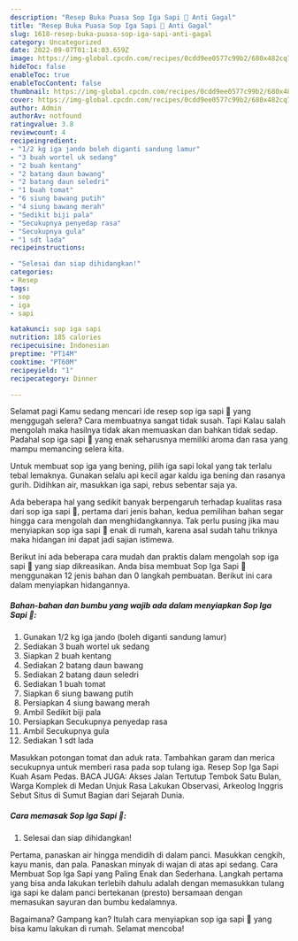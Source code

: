 ```yaml
---
description: "Resep Buka Puasa Sop Iga Sapi 🐄 Anti Gagal"
title: "Resep Buka Puasa Sop Iga Sapi 🐄 Anti Gagal"
slug: 1618-resep-buka-puasa-sop-iga-sapi-anti-gagal
category: Uncategorized
date: 2022-09-07T01:14:03.659Z
image: https://img-global.cpcdn.com/recipes/0cdd9ee0577c99b2/680x482cq70/sop-iga-sapi-foto-resep-utama.jpg
hideToc: false
enableToc: true
enableTocContent: false
thumbnail: https://img-global.cpcdn.com/recipes/0cdd9ee0577c99b2/680x482cq70/sop-iga-sapi-foto-resep-utama.jpg
cover: https://img-global.cpcdn.com/recipes/0cdd9ee0577c99b2/680x482cq70/sop-iga-sapi-foto-resep-utama.jpg
author: Admin
authorAv: notfound
ratingvalue: 3.8
reviewcount: 4
recipeingredient:
- "1/2 kg iga jando boleh diganti sandung lamur"
- "3 buah wortel uk sedang"
- "2 buah kentang"
- "2 batang daun bawang"
- "2 batang daun seledri"
- "1 buah tomat"
- "6 siung bawang putih"
- "4 siung bawang merah"
- "Sedikit biji pala"
- "Secukupnya penyedap rasa"
- "Secukupnya gula"
- "1 sdt lada"
recipeinstructions:

- "Selesai dan siap dihidangkan!"
categories:
- Resep
tags:
- sop
- iga
- sapi

katakunci: sop iga sapi 
nutrition: 185 calories
recipecuisine: Indonesian
preptime: "PT14M"
cooktime: "PT60M"
recipeyield: "1"
recipecategory: Dinner

---
```



Selamat pagi Kamu sedang mencari ide resep sop iga sapi 🐄 yang menggugah selera? Cara membuatnya sangat tidak susah. Tapi Kalau salah mengolah maka hasilnya tidak akan memuaskan dan bahkan tidak sedap. Padahal sop iga sapi 🐄 yang enak seharusnya memiliki aroma dan rasa yang mampu memancing selera kita.


Untuk membuat sop iga yang bening, pilih iga sapi lokal yang tak terlalu tebal lemaknya. Gunakan selalu api kecil agar kaldu iga bening dan rasanya gurih. Didihkan air, masukkan iga sapi, rebus sebentar saja ya.

Ada beberapa hal yang sedikit banyak berpengaruh terhadap kualitas rasa dari sop iga sapi 🐄, pertama dari jenis bahan, kedua pemilihan bahan segar hingga cara mengolah dan menghidangkannya. Tak perlu pusing jika mau menyiapkan sop iga sapi 🐄 enak di rumah, karena asal sudah tahu triknya maka hidangan ini dapat jadi sajian istimewa.


Berikut ini ada beberapa cara mudah dan praktis dalam mengolah sop iga sapi 🐄 yang siap dikreasikan. Anda bisa membuat Sop Iga Sapi 🐄 menggunakan 12 jenis bahan dan 0 langkah pembuatan. Berikut ini cara dalam menyiapkan hidangannya.

<!--inarticleads1-->

##### Bahan-bahan dan bumbu yang wajib ada dalam menyiapkan Sop Iga Sapi 🐄:

1. Gunakan 1/2 kg iga jando (boleh diganti sandung lamur)
1. Sediakan 3 buah wortel uk sedang
1. Siapkan 2 buah kentang
1. Sediakan 2 batang daun bawang
1. Sediakan 2 batang daun seledri
1. Sediakan 1 buah tomat
1. Siapkan 6 siung bawang putih
1. Persiapkan 4 siung bawang merah
1. Ambil Sedikit biji pala
1. Persiapkan Secukupnya penyedap rasa
1. Ambil Secukupnya gula
1. Sediakan 1 sdt lada


Masukkan potongan tomat dan aduk rata. Tambahkan garam dan merica secukupnya untuk memberi rasa pada sop tulang iga. Resep Sop Iga Sapi Kuah Asam Pedas. BACA JUGA: Akses Jalan Tertutup Tembok Satu Bulan, Warga Komplek di Medan Unjuk Rasa Lakukan Observasi, Arkeolog Inggris Sebut Situs di Sumut Bagian dari Sejarah Dunia. 

<!--inarticleads2-->

##### Cara memasak Sop Iga Sapi 🐄:


1. Selesai dan siap dihidangkan!

Pertama, panaskan air hingga mendidih di dalam panci. Masukkan cengkih, kayu manis, dan pala. Panaskan minyak di wajan di atas api sedang. Cara Membuat Sop Iga Sapi yang Paling Enak dan Sederhana. Langkah pertama yang bisa anda lakukan terlebih dahulu adalah dengan memasukkan tulang iga sapi ke dalam panci bertekanan (presto) bersamaan dengan memasukan sayuran dan bumbu kedalamnya. 

Bagaimana? Gampang kan? Itulah cara menyiapkan sop iga sapi 🐄 yang bisa kamu lakukan di rumah. Selamat mencoba!
